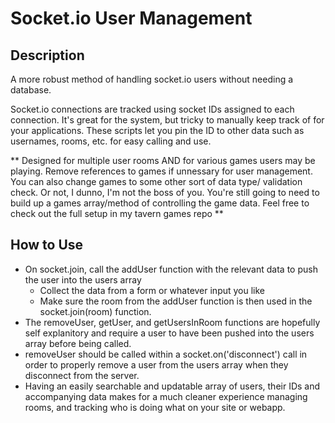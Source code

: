 # Socket.io User Management

## Description
A more robust method of handling socket.io users without needing a database. 

Socket.io connections are tracked using socket IDs assigned to each connection. It's great for the system, but tricky to manually keep track of for your applications. These scripts let you pin the ID to other data such as usernames, rooms, etc. for easy calling and use.

**
Designed for multiple user rooms AND for various games users may be playing. 
Remove references to games if unnessary for user management.
You can also change games to some other sort of data type/ validation check. Or not, I dunno, I'm not the boss of you.
You're still going to need to build up a games array/method of controlling the game data.
Feel free to check out the full setup in my tavern games repo 
**
## How to Use
- On socket.join, call the addUser function with the relevant data to push the user into the users array
   - Collect the data from a form or whatever input you like 
   - Make sure the room from the addUser function is then used in the socket.join(room) function.  
- The removeUser, getUser, and getUsersInRoom functions are hopefully self explanitory and require a user to have been pushed into the users array before being called.
- removeUser should be called within a socket.on('disconnect') call in order to properly remove a user from the users array when they disconnect from the server. 
- Having an easily searchable and updatable array of users, their IDs and accompanying data makes for a much cleaner experience managing rooms, and tracking who is doing what on your site or webapp.
